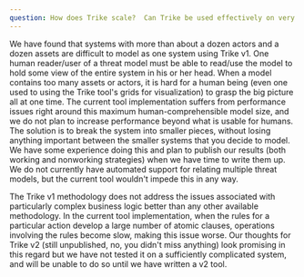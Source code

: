 ```yaml
---
question: How does Trike scale?  Can Trike be used effectively on very large or very complicated systems?
---
```

We have found that systems with more than about a dozen actors and a dozen assets are difficult to model as one system using Trike v1.  One human reader/user of a threat model must be able to read/use the model to hold some view of the entire system in his or her head.  When a model contains too many assets or actors, it is hard for a human being (even one used to using the Trike tool's grids for visualization) to grasp the big picture all at one time.  The current tool implementation suffers from performance issues right around this maximum human-comprehensible model size, and we do not plan to increase performance beyond what is usable for humans.  The solution is to break the system into smaller pieces, without losing anything important between the smaller systems that you decide to model.  We have some experience doing this and plan to publish our results (both working and nonworking strategies) when we have time to write them up.  We do not currently have automated support for relating multiple threat models, but the current tool wouldn't impede this in any way.

The Trike v1 methodology does not address the issues associated with particularly complex business logic better than any other available methodology.  In the current tool implementation, when the rules for a particular action develop a large number of atomic clauses, operations involving the rules become slow, making this issue worse.  Our thoughts for Trike v2 (still unpublished, no, you didn't miss anything) look promising in this regard but we have not tested it on a sufficiently complicated system, and will be unable to do so until we have written a v2 tool.
